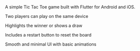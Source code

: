 A simple Tic Tac Toe game built with Flutter for Android and iOS.

Two players can play on the same device

Highlights the winner or shows a draw

Includes a restart button to reset the board

Smooth and minimal UI with basic animations
